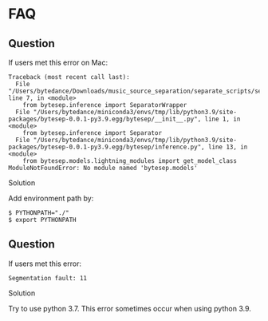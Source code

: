 # FAQ

## Question
If users met this error on Mac:
```
Traceback (most recent call last):
  File "/Users/bytedance/Downloads/music_source_separation/separate_scripts/separate.py", line 7, in <module>
    from bytesep.inference import SeparatorWrapper
  File "/Users/bytedance/miniconda3/envs/tmp/lib/python3.9/site-packages/bytesep-0.0.1-py3.9.egg/bytesep/__init__.py", line 1, in <module>
    from bytesep.inference import Separator
  File "/Users/bytedance/miniconda3/envs/tmp/lib/python3.9/site-packages/bytesep-0.0.1-py3.9.egg/bytesep/inference.py", line 13, in <module>
    from bytesep.models.lightning_modules import get_model_class
ModuleNotFoundError: No module named 'bytesep.models'
```

Solution

Add environment path by:
```
$ PYTHONPATH="./"
$ export PYTHONPATH
```

## Question

If users met this error:
```
Segmentation fault: 11
```

Solution

Try to use python 3.7. This error sometimes occur when using python 3.9.

